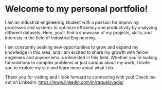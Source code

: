 # Welcome to my personal portfolio! 
I am an industrial engineering student with a passion for improving processes and systems to optimize efficiency and productivity by analyzing different datasets. Here, you’ll find a showcase of my projects, skills, and interests in the field of Industrial Engineering.

I am constantly seeking new opportunities to grow and expand my knowledge in this area, and I am excited to share my growth with fellow engineers and anyone who is interested in this field. Whether you’re looking for solutions to complex problems or just curious about my work, I invite you to explore my site and learn more about what I do.

Thank you for visiting and I look forward to connecting with you! 
Check me out on LinkedIn: https://www.linkedin.com/in/raquelovadia/
